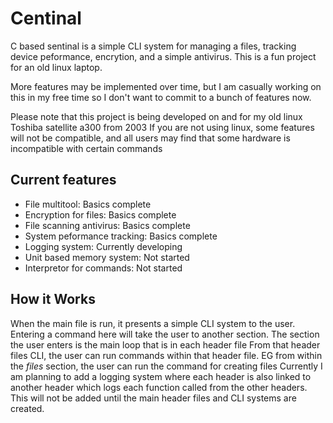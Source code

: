# Centinal
C based sentinal is a simple CLI system for managing a files, tracking device peformance, encrytion, and a simple antivirus.
This is a fun project for an old linux laptop.

More features may be implemented over time, but I am casually working on this in my free time so I don't want to commit to a bunch of features now.

Please note that this project is being developed on and for my old linux Toshiba satellite a300 from 2003
If you are not using linux, some features will not be compatible, and all users may find that some hardware is incompatible with certain commands

## Current features
- File multitool: Basics complete
- Encryption for files: Basics complete
- File scanning antivirus: Basics complete
- System peformance tracking: Basics complete
- Logging system: Currently developing
- Unit based memory system: Not started
- Interpretor for commands: Not started

## How it Works
When the main file is run, it presents a simple CLI system to the user.
Entering a command here will take the user to another section.
The section the user enters is the main loop that is in each header file
From that header files CLI, the user can run commands within that header file.
EG from within the *files* section, the user can run the command for creating files
Currently I am planning to add a logging system where each header is also linked to another header which logs each function called from the other headers.
This will not be added until the main header files and CLI systems are created.

